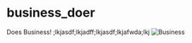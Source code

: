 # business_doer
Does Business!
;lkjasdf;lkjadff;lkjasdf;lkjafwda;lkj
![Business](http://s2.quickmeme.com/img/5d/5d8664cf92e4ce604998ebc905667d3186818aee1c8786b9cfd51712eead636e.jpg)
